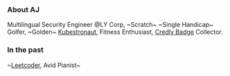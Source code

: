 ### About AJ
Multilingual Security Engineer @LY Corp, ~Scratch~ ~Single Handicap~ Golfer, ~Golden~ [Kubestronaut](https://www.cncf.io/training/kubestronaut/?p=jeongwoo-kim), Fitness Enthusiast, [Credly Badge](https://www.credly.com/users/mlajkim/badges) Collector.

### In the past
~[Leetcoder](https://leetcode.com/u/mlajkim/), Avid Pianist~
